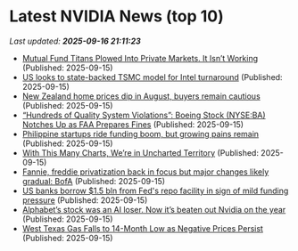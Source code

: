 # Latest NVIDIA News (top 10)
_Last updated: **2025-09-16 21:11:23**_

- [Mutual Fund Titans Plowed Into Private Markets. It Isn’t Working](https://biztoc.com/x/b68a4513220b5676) (Published: 2025-09-15)
- [US looks to state-backed TSMC model for Intel turnaround](https://biztoc.com/x/a38ccb283a2a034d) (Published: 2025-09-15)
- [New Zealand home prices dip in August, buyers remain cautious](https://biztoc.com/x/e505cadfcb6fc5d0) (Published: 2025-09-15)
- [“Hundreds of Quality System Violations”: Boeing Stock (NYSE:BA) Notches Up as FAA Prepares Fines](https://biztoc.com/x/5f8aac327f4b849d) (Published: 2025-09-15)
- [Philippine startups ride funding boom, but growing pains remain](https://biztoc.com/x/6615fc4c3872a886) (Published: 2025-09-15)
- [With This Many Charts, We’re in Uncharted Territory](https://biztoc.com/x/32eadfafad683362) (Published: 2025-09-15)
- [Fannie, freddie privatization back in focus but major changes likely gradual: BofA](https://biztoc.com/x/d586c3159421728e) (Published: 2025-09-15)
- [US banks borrow $1.5 bln from Fed's repo facility in sign of mild funding pressure](https://biztoc.com/x/c763ccf94c795036) (Published: 2025-09-15)
- [Alphabet’s stock was an AI loser. Now it’s beaten out Nvidia on the year](https://biztoc.com/x/f3afdaf66fb0cd01) (Published: 2025-09-15)
- [West Texas Gas Falls to 14-Month Low as Negative Prices Persist](https://biztoc.com/x/097ff33d5c3e6cbd) (Published: 2025-09-15)

